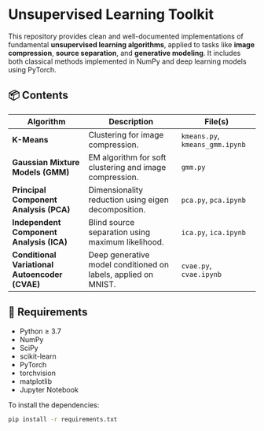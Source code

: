 # Unsupervised Learning Toolkit

This repository provides clean and well-documented implementations of fundamental **unsupervised learning algorithms**, applied to tasks like **image compression**, **source separation**, and **generative modeling**. It includes both classical methods implemented in NumPy and deep learning models using PyTorch.

## 📦 Contents

| Algorithm | Description | File(s) |
|----------|-------------|---------|
| **K-Means** | Clustering for image compression. | `kmeans.py`, `kmeans_gmm.ipynb` |
| **Gaussian Mixture Models (GMM)** | EM algorithm for soft clustering and image compression. | `gmm.py` |
| **Principal Component Analysis (PCA)** | Dimensionality reduction using eigen decomposition. | `pca.py`, `pca.ipynb` |
| **Independent Component Analysis (ICA)** | Blind source separation using maximum likelihood. | `ica.py`, `ica.ipynb` |
| **Conditional Variational Autoencoder (CVAE)** | Deep generative model conditioned on labels, applied on MNIST. | `cvae.py`, `cvae.ipynb` |

## 🧪 Requirements

- Python ≥ 3.7
- NumPy
- SciPy
- scikit-learn
- PyTorch
- torchvision
- matplotlib
- Jupyter Notebook

To install the dependencies:

```bash
pip install -r requirements.txt
